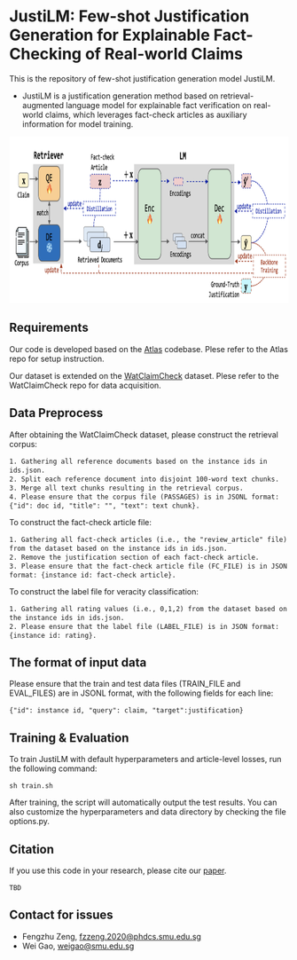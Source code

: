 # JustiLM: Few-shot Justification Generation for Explainable Fact-Checking of Real-world Claims 

This is the repository of few-shot justification generation model JustiLM. 

- JustiLM is a justification generation method based on retrieval-augmented language model for explainable fact verification on real-world claims, which leverages fact-check articles as auxiliary information for model training.


<p align="center">
<img src="misc/model.png" height=300>
</p>


## Requirements

Our code is developed based on the [Atlas](https://github.com/facebookresearch/atlas) codebase. Plese refer to the Atlas repo for setup instruction.

Our dataset is extended on the [WatClaimCheck](https://github.com/nxii/watclaimcheck) dataset. Plese refer to the WatClaimCheck repo for data acquisition.

## Data Preprocess

After obtaining the WatClaimCheck dataset, please construct the retrieval corpus:
```
1. Gathering all reference documents based on the instance ids in ids.json.
2. Split each reference document into disjoint 100-word text chunks.
3. Merge all text chunks resulting in the retrieval corpus.
4. Please ensure that the corpus file (PASSAGES) is in JSONL format: {"id": doc id, "title": "", "text": text chunk}.
```
To construct the fact-check article file:
```
1. Gathering all fact-check articles (i.e., the "review_article" file) from the dataset based on the instance ids in ids.json.
2. Remove the justification section of each fact-check article.
3. Please ensure that the fact-check article file (FC_FILE) is in JSON format: {instance id: fact-check article}.
```

To construct the label file for veracity classification:
```
1. Gathering all rating values (i.e., 0,1,2) from the dataset based on the instance ids in ids.json.
2. Please ensure that the label file (LABEL_FILE) is in JSON format: {instance id: rating}.
```

## The format of input data

Please ensure that the train and test data files (TRAIN_FILE and EVAL_FILES) are in JSONL format, with the following fields for each line:
 ```
 {"id": instance id, "query": claim, "target":justification}
 ```

## Training & Evaluation

To train JustiLM with default hyperparameters and article-level losses, run the following command:
```
sh train.sh
```
After training, the script will automatically output the test results. You can also customize the hyperparameters and data directory by checking the file options.py.

## Citation

If you use this code in your research, please cite our [paper]().

```
TBD
```

## Contact for issues
- Fengzhu Zeng, fzzeng.2020@phdcs.smu.edu.sg
- Wei Gao, weigao@smu.edu.sg

